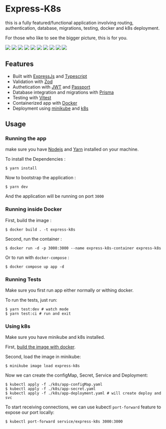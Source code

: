 # Express-K8s

this is a fully featured/functional application involving routing, authentication, database, migrations, testing, docker and k8s deployment.

For those who like to see the bigger picture, this is for you.

<img src="https://img.shields.io/badge/Node.js-43853D?style=for-the-badge&logo=node.js&logoColor=white"/>
<img src="https://img.shields.io/badge/TypeScript-007ACC?style=for-the-badge&logo=typescript&logoColor=white"/>
<img src="https://img.shields.io/badge/Express.js-404D59?style=for-the-badge"/>
<img src="https://img.shields.io/badge/SQLite-07405E?style=for-the-badge&logo=sqlite&logoColor=white"/>
<img src="https://img.shields.io/badge/Visual_Studio_Code-0078D4?style=for-the-badge&logo=visual%20studio%20code&logoColor=white">
<img src="https://img.shields.io/badge/eslint-3A33D1?style=for-the-badge&logo=eslint&logoColor=white">
<img src="https://img.shields.io/badge/prettier-1A2C34?style=for-the-badge&logo=prettier&logoColor=F7BA3E">
<img src="https://img.shields.io/badge/Prisma-3982CE?style=for-the-badge&logo=Prisma&logoColor=white">
<img src="https://img.shields.io/badge/GIT-E44C30?style=for-the-badge&logo=git&logoColor=white">
<img src="https://img.shields.io/badge/starship-DD0B78?style=for-the-badge&logo=starship&logoColor=white">

## Features

-   Built with [ExpressJs](https://expressjs.com/) and [Typescript](https://www.typescriptlang.org/)
-   Validation with [Zod](https://github.com/colinhacks/zod)
-   Authetication with [JWT](https://jwt.io/) and [Passport](http://www.passportjs.org/)
-   Database integration and migrations with [Prisma](https://www.prisma.io/)
-   Testing with [Vitest](https://vitest.dev/)
-   Containerized app with [Docker](https://www.docker.com/)
-   Deployment using [minikube](https://minikube.sigs.k8s.io/docs/) and [k8s](https://kubernetes.io/)

## Usage

### Running the app

make sure you have [Nodejs](https://nodejs.org/en) and [Yarn](https://yarnpkg.com/) installed on your machine.

To install the Dependencies :

```console
$ yarn install
```

Now to bootstrap the application :

```console
$ yarn dev
```

And the application will be running on port `3000`

### Running inside Docker

First, build the image :

```console
$ docker build . -t express-k8s
```

Second, run the container :

```console
$ docker run -d -p 3000:3000 --name express-k8s-container express-k8s
```

Or to run with `docker-compose` :

```console
$ docker compose up app -d
```

### Running Tests

Make sure you first run app either normally or withing docker.

To run the tests, just run:

```console
$ yarn test:dev # watch mode
$ yarn test:ci # run and exit
```

### Using k8s

Make sure you have minikube and k8s installed.

First, [build the image with docker](#running-inside-docker).

Second, load the image in minikube:

```console
$ minikube image load express-k8s
```

Now we can create the configMap, Secret, Service and Deployment:

```console
$ kubectl apply -f ./k8s/app-configMap.yaml
$ kubectl apply -f ./k8s/app-secret.yaml
$ kubectl apply -f ./k8s/app-deployment.yaml # will create deploy and svc
```

To start receiving connections, we can use kubectl `port-forward` feature to expose our port locally:

```console
$ kubectl port-forward service/express-k8s 3000:3000
```
